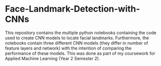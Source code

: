 # Face-Landmark-Detection-with-CNNs

This repository contains the multiple python notebooks containing the code used to create CNN models to locate facial landmarks. Furthermore, the notebooks contain three different CNN models (they differ in number of feature layers and network) with the intention of comparing the performance of these models. This was done as part of my coursework for Applied Machine Learning (Year 2 Semester 2).
